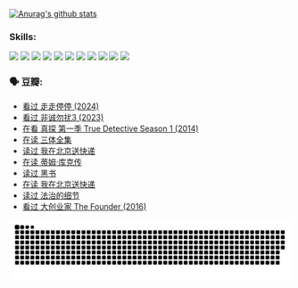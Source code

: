 
[![Anurag's github stats](https://github-readme-stats.vercel.app/api?username=w940853815)](https://github.com/anuraghazra/github-readme-stats)

### Skills:

<code><img height="32" src="https://cdn.jsdelivr.net/npm/simple-icons@v5/icons/python.svg"></code>
<code><img height="32" src="https://cdn.jsdelivr.net/npm/simple-icons@v5/icons/javascript.svg"></code>
<code><img height="32" src="https://cdn.jsdelivr.net/npm/simple-icons@v5/icons/django.svg"></code>
<code><img height="32" src="https://cdn.jsdelivr.net/npm/simple-icons@v5/icons/flask.svg"></code>
<code><img height="32" src="https://cdn.jsdelivr.net/npm/simple-icons@v5/icons/vuetify.svg"></code>
<code><img height="32" src="https://cdn.jsdelivr.net/npm/simple-icons@v5/icons/git.svg"></code>
<code><img height="32" src="https://cdn.jsdelivr.net/npm/simple-icons@v5/icons/docker.svg"></code>
<code><img height="32" src="https://cdn.jsdelivr.net/npm/simple-icons@v5/icons/postgresql.svg"></code>
<code><img height="32" src="https://cdn.jsdelivr.net/npm/simple-icons@v5/icons/elasticsearch.svg"></code>
<code><img height="32" src="https://cdn.jsdelivr.net/npm/simple-icons@v5/icons/macos.svg"></code>
<code><img height="32" src="https://cdn.jsdelivr.net/npm/simple-icons@v5/icons/linux.svg"></code>

### 🗣 豆瓣:

<!-- DOUBAN-ACTIVITIES:START -->
- [看过 走走停停‎ (2024)](https://www.douban.com/people/136069238/status/4684430230/?_i=24516200)
- [看过 非诚勿扰3‎ (2023)](https://www.douban.com/people/136069238/status/4676324100/?_i=24516200)
- [在看 真探 第一季 True Detective Season 1‎ (2014)](https://www.douban.com/people/136069238/status/4673382852/?_i=24516200)
- [在读 三体全集](https://www.douban.com/people/136069238/status/4672842521/?_i=24516200)
- [读过 我在北京送快递](https://www.douban.com/people/136069238/status/4672842036/?_i=24516200)
- [在读 蒂姆·库克传](https://www.douban.com/people/136069238/status/4663517053/?_i=24516200)
- [读过 黑书](https://www.douban.com/people/136069238/status/4663516022/?_i=24516200)
- [在读 我在北京送快递](https://www.douban.com/people/136069238/status/4658098365/?_i=24516200)
- [读过 法治的细节](https://www.douban.com/people/136069238/status/4657347558/?_i=24516200)
- [看过 大创业家 The Founder‎ (2016)](https://www.douban.com/people/136069238/status/4649667693/?_i=24516200)
<!-- DOUBAN-ACTIVITIES:END -->


![Snake animation](https://raw.githubusercontent.com/w940853815/w940853815/output/github-contribution-grid-snake.svg)

<!--
**w940853815/w940853815** is a ✨ _special_ ✨ repository because its `README.md` (this file) appears on your GitHub profile.

Here are some ideas to get you started:

- 🔭 I’m currently working on ...
- 🌱 I’m currently learning ...
- 👯 I’m looking to collaborate on ...
- 🤔 I’m looking for help with ...
- 💬 Ask me about ...
- 📫 How to reach me: ...
- 😄 Pronouns: ...
- ⚡ Fun fact: ...
-->
